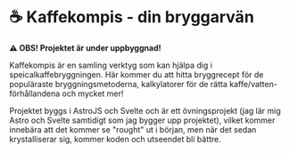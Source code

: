 # :coffee: Kaffekompis - din bryggarvän

**:warning: OBS! Projektet är under uppbyggnad!**

Kaffekompis är en samling verktyg som kan hjälpa dig i speicalkaffebryggningen. Här kommer du att hitta bryggrecept för de populäraste bryggningsmetoderna, kalkylatorer för de rätta kaffe/vatten-förhållandena och mycket mer!

Projektet byggs i AstroJS och Svelte och är ett övningsprojekt (jag lär mig Astro och Svelte samtidigt som jag bygger upp projektet), vilket kommer innebära att det kommer se "rought" ut i början, men när det sedan krystalliserar sig, kommer koden och utseendet bli bättre.

